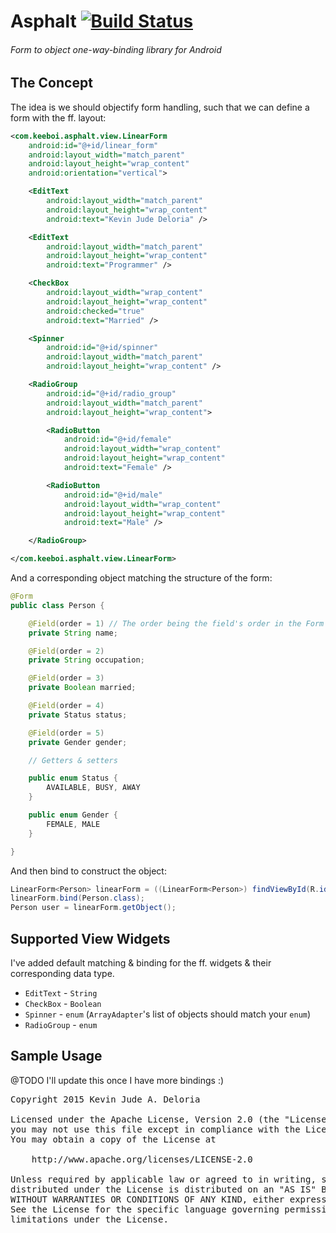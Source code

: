 # Asphalt [![Build Status](https://travis-ci.org/akiwarheit/asphalt.svg)](https://travis-ci.org/akiwarheit/asphalt)
###### Form to object one-way-binding library for Android

## The Concept

The idea is we should objectify form handling, such that we can define a form with the ff. layout:

```xml
<com.keeboi.asphalt.view.LinearForm
    android:id="@+id/linear_form"
    android:layout_width="match_parent"
    android:layout_height="wrap_content"
    android:orientation="vertical">

    <EditText
        android:layout_width="match_parent"
        android:layout_height="wrap_content"
        android:text="Kevin Jude Deloria" />

    <EditText
        android:layout_width="match_parent"
        android:layout_height="wrap_content"
        android:text="Programmer" />

    <CheckBox
        android:layout_width="wrap_content"
        android:layout_height="wrap_content"
        android:checked="true"
        android:text="Married" />

    <Spinner
        android:id="@+id/spinner"
        android:layout_width="match_parent"
        android:layout_height="wrap_content" />

    <RadioGroup
        android:id="@+id/radio_group"
        android:layout_width="match_parent"
        android:layout_height="wrap_content">

        <RadioButton
            android:id="@+id/female"
            android:layout_width="wrap_content"
            android:layout_height="wrap_content"
            android:text="Female" />

        <RadioButton
            android:id="@+id/male"
            android:layout_width="wrap_content"
            android:layout_height="wrap_content"
            android:text="Male" />

    </RadioGroup>

</com.keeboi.asphalt.view.LinearForm>
```

And a corresponding object matching the structure of the form:

```java
@Form
public class Person {

    @Field(order = 1) // The order being the field's order in the Form
    private String name;

    @Field(order = 2)
    private String occupation;

    @Field(order = 3)
    private Boolean married;

    @Field(order = 4)
    private Status status;

    @Field(order = 5)
    private Gender gender;

    // Getters & setters

    public enum Status {
        AVAILABLE, BUSY, AWAY
    }

    public enum Gender {
        FEMALE, MALE
    }

}
```

And then bind to construct the object:

```java
LinearForm<Person> linearForm = ((LinearForm<Person>) findViewById(R.id.linear_form));
linearForm.bind(Person.class);
Person user = linearForm.getObject();
```

## Supported View Widgets

I've added default matching & binding for the ff. widgets & their corresponding data type.

* `EditText` - `String`
* `CheckBox` - `Boolean`
* `Spinner` - `enum` (`ArrayAdapter`'s list of objects should match your `enum`)
* `RadioGroup` - `enum`

## Sample Usage

@TODO I'll update this once I have more bindings :)

<pre>
Copyright 2015 Kevin Jude A. Deloria

Licensed under the Apache License, Version 2.0 (the "License");
you may not use this file except in compliance with the License.
You may obtain a copy of the License at

    http://www.apache.org/licenses/LICENSE-2.0

Unless required by applicable law or agreed to in writing, software
distributed under the License is distributed on an "AS IS" BASIS,
WITHOUT WARRANTIES OR CONDITIONS OF ANY KIND, either express or implied.
See the License for the specific language governing permissions and
limitations under the License.
</pre>

